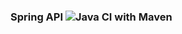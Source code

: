 ### Spring API ![Java CI with Maven](https://github.com/elirehema/spring_rest/workflows/Java%20CI%20with%20Maven/badge.svg)
